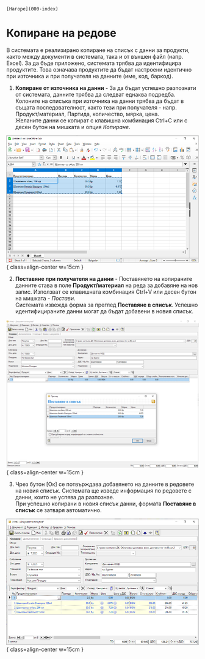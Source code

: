 ```{only} html
[Нагоре](000-index)
```

# Копиране на редове

В системата е реализирано копиране на списък с данни за продукти, както между документи в системата, така и от външен файл (напр. Excel). За да бъде приложено, системата трябва да идентифицира продуктите. Това означава продуктите да бъдат настроени идентично при източника и при получателя на данните (име, код, баркод).  

1) **Копиране от източника на данни** - За да бъдат успешно разпознати от системата, данните трябва да следват еднаква подредба. Колоните на списъка при източника на данни трябва да бъдат в същата последователност, както тези при получателя - напр. Продукт/материал, Партида, количество, мярка, цена.  
Желаните данни се копират с клавишна комбинация Ctrl+C или с десен бутон на мишката и опция *Копиране*.  

![](912-list-row-copy1.png){ class=align-center w=15cm } 


2) **Поставяне при получателя на данни** - Поставянето на копираните данните става в поле **Продукт/материал** на реда за добавяне на нов запис. Използват се клавишната комбинация Ctrl+V или десен бутон на мишката - *Постави*.  
Системата извежда форма за преглед **Поставяне в списък**. Успешно идентифицираните данни могат да бъдат добавени в новия списък.  

![](912-list-row-copy2.png){ class=align-center w=15cm } 

3) Чрез бутон [Ок] се потвърждава добавянето на данните в редовете на новия списък. Системата ще изведе информация по редовете с данни, които не успява да разпознае.  
При успешно копирани в новия списък данни, формата **Поставяне в списък** се затваря автоматично.  

![](912-list-row-copy3.png){ class=align-center w=15cm } 